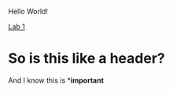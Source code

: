Hello World!


[Lab 1](https:/illusivealdebaran.github.io/cse15l-lab-reports/lab-report-1-week0.md)

# So is this like a header?
And I know this is ***important**